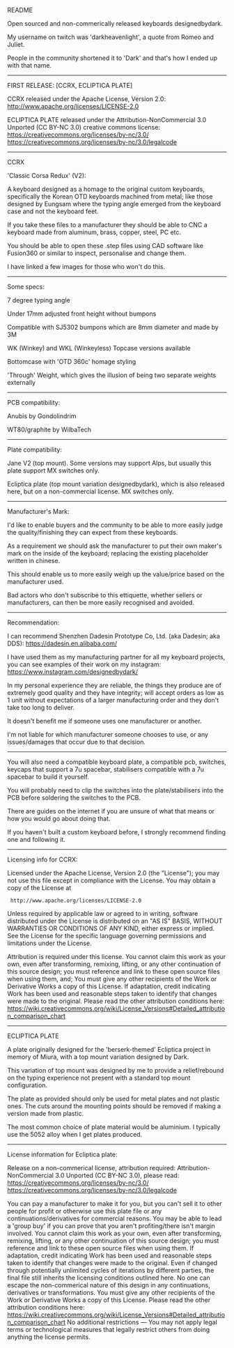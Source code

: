 README

Open sourced and non-commerically released keyboards designedbydark.

   My username on twitch was 'darkheavenlight', a quote from Romeo and Juliet. 

   People in the community shortened it to 'Dark' and that's how I ended up with that name.

***

FIRST RELEASE:
[CCRX, ECLIPTICA PLATE]

CCRX released under the Apache License, Version 2.0:
http://www.apache.org/licenses/LICENSE-2.0

ECLIPTICA PLATE released under the Attribution-NonCommercial 3.0 Unported (CC BY-NC 3.0) creative commons license:
https://creativecommons.org/licenses/by-nc/3.0/
https://creativecommons.org/licenses/by-nc/3.0/legalcode

***

CCRX

'Classic Corsa Redux' (V2):

A keyboard designed as a homage to the original custom keyboards, specifically the Korean OTD keyboards machined from metal; like those designed by Eungsam where the typing angle emerged from the keyboard case and not the keyboard feet.

If you take these files to a manufacturer they should be able to CNC a keyboard made from aluminum, brass, copper, steel, PC etc.

You should be able to open these .step files using CAD software like Fusion360 or similar to inspect, personalise and change them. 

I have linked a few images for those who won't do this.

***

Some specs:

   7 degree typing angle
   
   Under 17mm adjusted front height without bumpons
   
   Compatible with SJ5302 bumpons which are 8mm diameter and made by 3M
   
   WK (Winkey) and WKL (Winkeyless) Topcase versions available
   
   Bottomcase with 'OTD 360c' homage styling
   
   'Through' Weight, which gives the illusion of being two separate weights externally
   
   ***
   
PCB compatibility:
   
   Anubis by Gondolindrim
   
   WT80/graphite by WilbaTech
   
***

Plate compatibility:

   Jane V2 (top mount). Some versions may support Alps, but usually this plate support MX switches only.
   
   Ecliptica plate (top mount variation designedbydark), which is also released here, but on a non-commercial license. MX switches only.

***

Manufacturer's Mark:

   I'd like to enable buyers and the community to be able to more easily judge the quality/finishing they can expect from these keyboards.

   As a requirement we should ask the manufacturer to put their own maker's mark on the inside of the keyboard; replacing the existing placeholder written in chinese.

   This should enable us to more easily weigh up the value/price based on the manufacturer used.
   
   Bad actors who don't subscribe to this ettiquette, whether sellers or manufacturers, can then be more easily recognised and avoided.

***

Recommendation:

   I can recommend Shenzhen Dadesin Prototype Co, Ltd. (aka Dadesin; aka DDS):
   https://dadesin.en.alibaba.com/

   I have used them as my manufacturing partner for all my keyboard projects, you can see examples of their work on my instagram:
   https://www.instagram.com/designedbydark/

   In my personal experience they are reliable, the things they produce are of extremely good quality and they have integrity; will accept orders as low as 1 unit    without expectations of a larger manufacturing order and they don't take too long to deliver.

   It doesn't benefit me if someone uses one manufacturer or another.

   I'm not liable for which manufacturer someone chooses to use, or any issues/damages that occur due to that decision. 

***

You will also need a compatible keyboard plate, a compatible pcb, switches, keycaps that support a 7u spacebar, stabilisers compatible with a 7u spacebar to build it yourself. 

You will probably need to clip the switches into the plate/stabilisers into the PCB before soldering the switches to the PCB.

There are guides on the internet if you are unsure of what that means or how you would go about doing that.

If you haven't built a custom keyboard before, I strongly recommend finding one and following it.

***

Licensing info for CCRX:

Licensed under the Apache License, Version 2.0 (the "License");
   you may not use this file except in compliance with the License.
   You may obtain a copy of the License at

     http://www.apache.org/licenses/LICENSE-2.0

   Unless required by applicable law or agreed to in writing, software
   distributed under the License is distributed on an "AS IS" BASIS,
   WITHOUT WARRANTIES OR CONDITIONS OF ANY KIND, either express or implied.
   See the License for the specific language governing permissions and
   limitations under the License.

Attribution is required under this license.
You cannot claim this work as your own, even after transforming, remixing, lifting, or any other continuation of this source design; you must reference and link to these open source files when using them, and;
You must give any other recipients of the Work or Derivative Works a copy of this License.
If adaptation, credit indicating Work has been used and reasonable steps taken to identify that changes were made to the original.
Please read the other attribution conditions here: https://wiki.creativecommons.org/wiki/License_Versions#Detailed_attribution_comparison_chart

***

ECLIPTICA PLATE

   A plate originally designed for the 'berserk-themed' Ecliptica project in memory of Miura, with a top mount variation designed by Dark.
   
   This variation of top mount was designed by me to provide a relief/rebound on the typing experience not present with a standard top mount configuration.

   The plate as provided should only be used for metal plates and not plastic ones. The cuts around the mounting points should be removed if making a version made from plastic.
   
   The most common choice of plate material would be aluminium. I typically use the 5052 alloy when I get plates produced.

***

License information for Ecliptica plate:

Release on a non-commerical license, attribution required:
Attribution-NonCommercial 3.0 Unported (CC BY-NC 3.0),
please read:
https://creativecommons.org/licenses/by-nc/3.0/
https://creativecommons.org/licenses/by-nc/3.0/legalcode

You can pay a manufacturer to make it for you, but you can't sell it to other people for profit or otherwise use this plate file or any continuations/derivatives for commercial reasons.
You may be able to lead a 'group buy' if you can prove that you aren't profiting/there isn't margin involved.
You cannot claim this work as your own, even after transforming, remixing, lifting, or any other continuation of this source design; you must reference and link to these open source files when using them.
If adaptation, credit indicating Work has been used and reasonable steps taken to identify that changes were made to the original. Even if changed through potentially unlimited cycles of iterations by different parties, the final file still inherits the licensing conditions outlined here.
No one can escape the non-commerical nature of this design in any continuations, derivatives or transformations.
You must give any other recipients of the Work or Derivative Works a copy of this License.
Please read the other attribution conditions here: https://wiki.creativecommons.org/wiki/License_Versions#Detailed_attribution_comparison_chart
No additional restrictions — You may not apply legal terms or technological measures that legally restrict others from doing anything the license permits.
